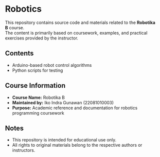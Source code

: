 # Robotics

This repository contains source code and materials related to the **Robotika B** course.  
The content is primarily based on coursework, examples, and practical exercises provided by the instructor.

## Contents

- Arduino-based robot control algorithms
- Python scripts for testing

## Course Information

- **Course Name:** Robotika B
- **Maintained by:** Iko Indra Gunawan (22081010003)
- **Purpose:** Academic reference and documentation for robotics programming coursework

## Notes

- This repository is intended for educational use only.
- All rights to original materials belong to the respective authors or instructors.
